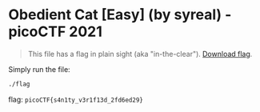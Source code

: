 # Obedient Cat [Easy] (by syreal) - picoCTF 2021
> This file has a flag in plain sight (aka "in-the-clear"). <a href='//mercury.picoctf.net/static/0e428b2db9788d31189329bed089ce98/flag'>Download flag</a>.

Simply run the file:
```bash
./flag
```

flag: `picoCTF{s4n1ty_v3r1f13d_2fd6ed29}`
